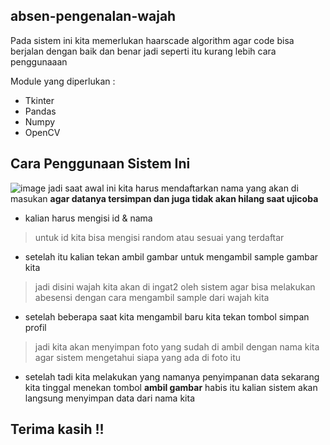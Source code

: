 ## absen-pengenalan-wajah
Pada sistem ini kita memerlukan haarscade algorithm agar code bisa berjalan dengan baik  dan benar jadi seperti itu kurang lebih cara penggunaaan

Module yang diperlukan :

- Tkinter 
- Pandas
- Numpy 
- OpenCV 

## Cara Penggunaan Sistem Ini 
![image](https://user-images.githubusercontent.com/56282493/136215217-a4fa8ed8-85ec-4c4e-bad4-27a97bf47e29.png)
 jadi saat awal ini kita harus mendaftarkan nama yang akan di masukan **agar datanya tersimpan dan juga tidak akan hilang saat ujicoba** 

- kalian harus mengisi id & nama 
> untuk id kita bisa mengisi random atau sesuai yang terdaftar

- setelah itu kalian tekan ambil gambar untuk mengambil sample gambar kita  
> jadi disini wajah kita akan di ingat2 oleh sistem agar bisa melakukan abesensi dengan cara mengambil sample dari wajah kita 

- setelah beberapa saat kita mengambil baru kita tekan tombol simpan profil 
> jadi kita akan menyimpan foto yang sudah di ambil dengan nama kita agar sistem mengetahui siapa yang ada di foto itu

- setelah tadi kita melakukan yang namanya penyimpanan data sekarang kita tinggal menekan tombol **ambil gambar** 
habis itu kalian sistem akan langsung menyimpan data dari nama kita 

## Terima kasih !!
